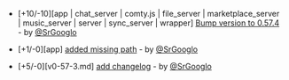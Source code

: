 * [+10/-10][app | chat_server | comty.js | file_server | marketplace_server | music_server | server | sync_server | wrapper] [Bump version to 0.57.4](https://github.com/ragestudio/comty/commit/6c804800c0d8e61d555149390ad57cf6a32f2613) - by [@SrGooglo](https://github.com/srgooglo)

* [+1/-0][app] [added missing path](https://github.com/ragestudio/comty/commit/db4ccd36105e3c1436c3c68490be2c4e96499567) - by [@SrGooglo](https://github.com/srgooglo)

* [+5/-0][v0-57-3.md] [add changelog](https://github.com/ragestudio/comty/commit/d3519b4f044dae6fba43d337ef5c0d055a9060a3) - by [@SrGooglo](https://github.com/srgooglo)
